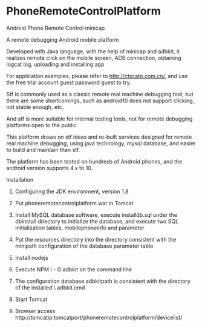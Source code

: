 # PhoneRemoteControlPlatform
Android Phone Remote Control minicap

A remote debugging Android mobile platform

Developed with Java language, with the help of minicap and adbkit, it realizes remote click on the mobile screen, ADB connection, obtaining logcat log, uploading and installing app

For application examples, please refer to http://ctscatp.com.cn/, and use the free trial account guest password guest to try.

Stf is commonly used as a classic remote real machine debugging tool, but there are some shortcomings, such as android10 does not support clicking, not stable enough, etc.

And stf is more suitable for internal testing tools, not for remote debugging platforms open to the public.

This platform draws on stf ideas and re-built services designed for remote real machine debugging, using java technology, mysql database, and easier to build and maintain than stf.
 

The platform has been tested on hundreds of Android phones, and the android version supports 4.x to 10.

Installation

1. Configuring the JDK environment, version 1.8

2. Put phoneremotecontrolplatform.war in Tomcat

3. Install MySQL database software, execute installdb.sql under the dbinstall directory to initialize the database, and execute two SQL initialization tables, mobilephoneinfo and parameter

4. Put the resources directory into the directory consistent with the minipath configuration of the database parameter table

5. Install nodejs

6. Execute NPM I - G adbkit on the command line

7. The configuration database adbkitpath is consistent with the directory of the installed \ adbkit.cmd

8. Start Tomcat

9. Browser access http://tomcatip:tomcatport/phoneremotecontrolplatform/devicelist/
